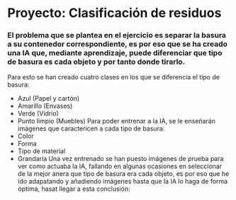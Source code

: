 # Proyecto: Clasificación de residuos
### El problema que se plantea en el ejercicio es separar la basura a su contenedor correspondiente, es por eso que se ha creado una IA que, mediante aprendizaje, puede diferenciar que tipo de basura es cada objeto y por tanto donde tirarlo. 
Para esto se han creado cuatro clases en los que se diferencia el tipo de basura:
- Azul (Papel y cartón)
- Amarillo (Envases)
- Verde (Vidrio)
- Punto limpio (Muebles)
Para poder entrenar a la IA, se le enseñarán imágenes que caractericen a cada tipo de basura:
- Color
- Forma
- Tipo de material
- Grandaria
Una vez entrenado se han puesto imágenes de prueba para ver como actuaba la IA, fallando en algunas ocasiones en seleccionar de la mejor anera que tipo de basura era cada objeto, es por eso que he ido adapatando y añadiendo imágenes hasta que la IA lo haga de forma óptima, hasat llegar a esta conclusión:
